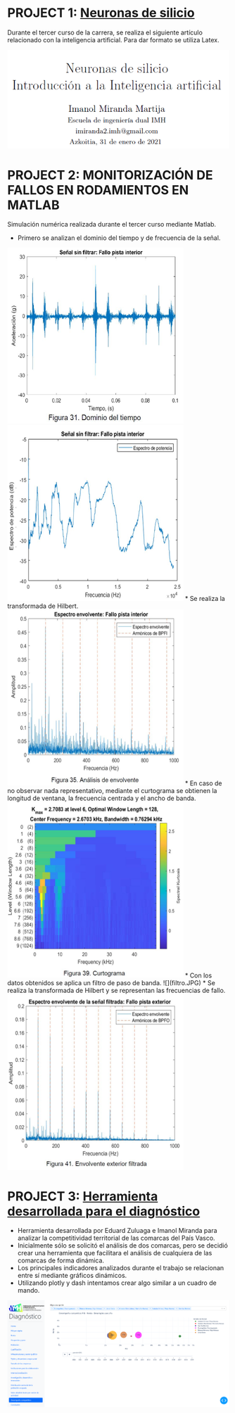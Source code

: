 # PROJECT 1: <a href="https://drive.google.com/file/d/1SMhT4I5KEW4q8PZr8d5GTpkCVgOt3J79/preview" target="_blank">Neuronas de silicio</a>
Durante el tercer curso de la carrera, se realiza el siguiente artículo relacionado con la inteligencia artificial. Para dar formato se utiliza Latex.

![](APP.PNG)

# PROJECT 2: MONITORIZACIÓN DE FALLOS EN RODAMIENTOS EN MATLAB

Simulación numérica realizada durante el tercer curso mediante Matlab.
* Primero se analizan el dominio del tiempo y de frecuencia de la señal.
<img src="tiempo.JPG" width="400" height="400">
<img src="frecuencia.JPG" width="400" height="400">
* Se realiza la transformada de Hilbert.
<img src="envolvente1.JPG" width="400" height="400">
* En caso de no observar nada representativo, mediante el curtograma se obtienen la longitud de ventana, la frecuencia centrada y el ancho de banda.
<img src="curtograma.JPG" width="400" height="400">
* Con los datos obtenidos se aplica un filtro de paso de banda.
![](filtro.JPG)
* Se realiza la transformada de Hilbert y se representan las frecuencias de fallo.
<img src="envolvente2.JPG" width="400" height="400">


# PROJECT 3: <a href="https://github.com/ImanolMir/Diagn-stico-de-competitividad-territorial" target="_blank">Herramienta desarrollada para el diagnóstico</a>

* Herramienta desarrollada por Eduard Zuluaga e Imanol Miranda para analizar la competitividad territorial de las comarcas del País Vasco.
* Inicialmente sólo se solicitó el análisis de dos comarcas, pero se decidió crear una herramienta que facilitara el análisis de cualquiera de las comarcas de forma dinámica.
* Los principales indicadores analizados durante el trabajo se relacionan entre sí mediante gráficos dinámicos.
* Utilizando plotly y dash intentamos crear algo similar a un cuadro de mando.

![](dash.PNG)



